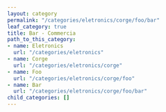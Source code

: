```yaml
---
layout: category
permalink: "/categories/eletronics/corge/foo/bar"
leaf_category: true
title: Bar - Commercia
path_to_this_category:
- name: Eletronics
  url: "/categories/eletronics"
- name: Corge
  url: "/categories/eletronics/corge"
- name: Foo
  url: "/categories/eletronics/corge/foo"
- name: Bar
  url: "/categories/eletronics/corge/foo/bar"
child_categories: []
---
```

